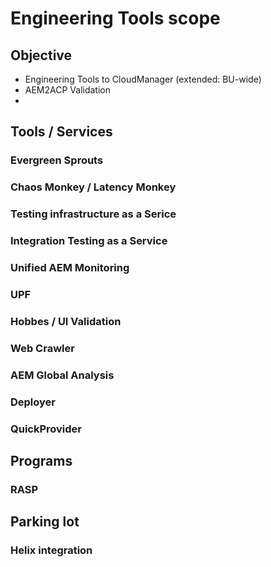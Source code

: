 # Engineering Tools scope

## Objective

* Engineering Tools to CloudManager (extended: BU-wide)
* AEM2ACP Validation
* 

## Tools / Services

### Evergreen Sprouts

### Chaos Monkey / Latency Monkey

### Testing infrastructure as a Serice

### Integration Testing as a Service

### Unified AEM Monitoring

### UPF

### Hobbes / UI Validation

### Web Crawler

### AEM Global Analysis

### Deployer

### QuickProvider

## Programs

### RASP

## Parking lot

### Helix integration


### 
